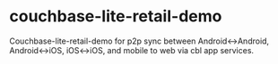 # couchbase-lite-retail-demo
Couchbase-lite-retail-demo for p2p sync between Android&lt;->Android, Android&lt;->iOS, iOS&lt;->iOS, and mobile to web via cbl app services. 
